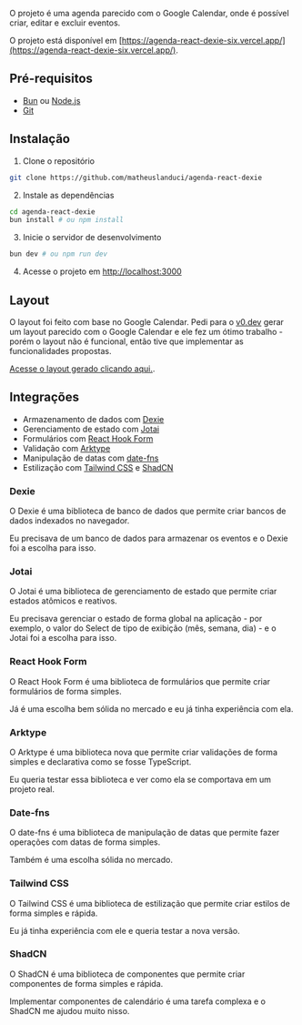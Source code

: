O projeto é uma agenda parecido com o Google Calendar, onde é possível criar, editar e excluir eventos.

O projeto está disponível em [https://agenda-react-dexie-six.vercel.app/](https://agenda-react-dexie-six.vercel.app/).

## Pré-requisitos

- [Bun](https://bun.sh/) ou [Node.js](https://nodejs.org/)
- [Git](https://git-scm.com/)

## Instalação

1. Clone o repositório

```bash
git clone https://github.com/matheuslanduci/agenda-react-dexie
```

2. Instale as dependências

```bash
cd agenda-react-dexie
bun install # ou npm install
```

3. Inicie o servidor de desenvolvimento

```bash
bun dev # ou npm run dev
```

4. Acesse o projeto em [http://localhost:3000](http://localhost:3000)

## Layout

O layout foi feito com base no Google Calendar. Pedi para o [v0.dev](https://v0.dev) gerar um layout parecido com o Google Calendar e ele fez um ótimo trabalho - porém o layout não é funcional, então tive que implementar as funcionalidades propostas.

[Acesse o layout gerado clicando aqui.](https://v0.dev/chat/google-calendar-clone-XESn4y0PfG7?b=b_37ilHlKRsb0).

## Integrações

- Armazenamento de dados com [Dexie](https://dexie.org/)
- Gerenciamento de estado com [Jotai](https://jotai.org/)
- Formulários com [React Hook Form](https://www.react-hook-form.com/)
- Validação com [Arktype](https://arktype.io/)
- Manipulação de datas com [date-fns](https://date-fns.org/)
- Estilização com [Tailwind CSS](https://tailwindcss.com/) e [ShadCN](https://ui.shadcn.com/)

### Dexie

O Dexie é uma biblioteca de banco de dados que permite criar bancos de dados indexados no navegador.

Eu precisava de um banco de dados para armazenar os eventos e o Dexie foi a escolha para isso.

### Jotai

O Jotai é uma biblioteca de gerenciamento de estado que permite criar estados atômicos e reativos.

Eu precisava gerenciar o estado de forma global na aplicação - por exemplo, o valor do Select de tipo de exibição (mês, semana, dia) - e o Jotai foi a 
escolha para isso.

### React Hook Form

O React Hook Form é uma biblioteca de formulários que permite criar formulários de forma simples. 

Já é uma escolha bem sólida no mercado e eu já tinha experiência com ela.

### Arktype

O Arktype é uma biblioteca nova que permite criar validações de forma simples e declarativa como se fosse TypeScript.

Eu queria testar essa biblioteca e ver como ela se comportava em um projeto real.

### Date-fns

O date-fns é uma biblioteca de manipulação de datas que permite fazer operações com datas de forma simples.

Também é uma escolha sólida no mercado.

### Tailwind CSS

O Tailwind CSS é uma biblioteca de estilização que permite criar estilos de forma simples e rápida.

Eu já tinha experiência com ele e queria testar a nova versão.

### ShadCN

O ShadCN é uma biblioteca de componentes que permite criar componentes de forma simples e rápida.

Implementar componentes de calendário é uma tarefa complexa e o ShadCN me ajudou muito nisso.
